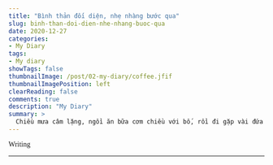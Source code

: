 ```yaml
---
title: "Bình thản đối diện, nhẹ nhàng bước qua"
slug: binh-than-doi-dien-nhe-nhang-buoc-qua
date: 2020-12-27
categories:
- My Diary
tags:
- My diary
showTags: false
thumbnailImage: /post/02-my-diary/coffee.jfif
thumbnailImagePosition: left
clearReading: false	
comments: true
description: "My Diary"
summary: >
  Chiều mưa câm lặng, ngồi ăn bữa cơm chiều với bố, rồi đi gặp vài đứa bạn thân. Cuộc sống, đơn giản vậy thôi. Sáng thức giấc, làm những việc cần làm, xong xuôi thì đi ngủ để đợi một ngày mai khác...
---
```


<p style = "font-family:Lora; font-weight: 400">Writing</p>

---
